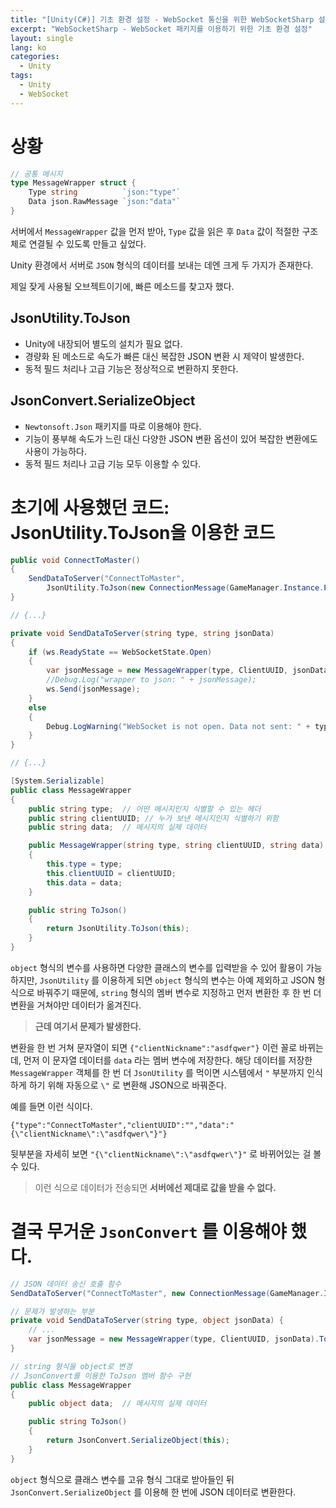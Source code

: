 ```yaml
---
title: "[Unity(C#)] 기초 환경 설정 - WebSocket 통신을 위한 WebSocketSharp 설치하기"
excerpt: "WebSocketSharp - WebSocket 패키지를 이용하기 위한 기초 환경 설정"
layout: single
lang: ko
categories:
  - Unity
tags:
  - Unity
  - WebSocket
---
```



# 상황

```go
// 공통 메시지
type MessageWrapper struct {
	Type string          `json:"type"`
	Data json.RawMessage `json:"data"`
}
```

서버에서 `MessageWrapper` 값을 먼저 받아, `Type` 값을 읽은 후 `Data` 값이 적절한 구조체로 연결될 수 있도록 만들고 싶었다.

Unity 환경에서 서버로 `JSON` 형식의 데이터를 보내는 데엔 크게 두 가지가 존재한다.

제일 잦게 사용될 오브젝트이기에, 빠른 메소드를 찾고자 했다.

## JsonUtility.ToJson

- Unity에 내장되어 별도의 설치가 필요 없다.
- 경량화 된 메소드로 속도가 빠른 대신 복잡한 JSON 변환 시 제약이 발생한다.
- 동적 필드 처리나 고급 기능은 정상적으로 변환하지 못한다.

## JsonConvert.SerializeObject

- `Newtonsoft.Json` 패키지를 따로 이용해야 한다.
- 기능이 풍부해 속도가 느린 대신 다양한 JSON 변환 옵션이 있어 복잡한 변환에도 사용이 가능하다.
- 동적 필드 처리나 고급 기능 모두 이용할 수 있다.


# 초기에 사용했던 코드: JsonUtility.ToJson을 이용한 코드

```csharp
public void ConnectToMaster()
{
    SendDataToServer("ConnectToMaster",
	    JsonUtility.ToJson(new ConnectionMessage(GameManager.Instance.PlayerNickname)));
}

// {...}

private void SendDataToServer(string type, string jsonData)
{
    if (ws.ReadyState == WebSocketState.Open)
    {
        var jsonMessage = new MessageWrapper(type, ClientUUID, jsonData).ToJson();
        //Debug.Log("wrapper to json: " + jsonMessage);
        ws.Send(jsonMessage);
    }
    else
    {
        Debug.LogWarning("WebSocket is not open. Data not sent: " + type + " | " + jsonData);
    }
}

// {...}

[System.Serializable]
public class MessageWrapper
{
    public string type;  // 어떤 메시지인지 식별할 수 있는 헤더
    public string clientUUID; // 누가 보낸 메시지인지 식별하기 위함
    public string data;  // 메시지의 실제 데이터

    public MessageWrapper(string type, string clientUUID, string data)
    {
        this.type = type;
        this.clientUUID = clientUUID;
        this.data = data;
    }

    public string ToJson()
    {
        return JsonUtility.ToJson(this);
    }
}
```

`object` 형식의 변수를 사용하면 다양한 클래스의 변수를 입력받을 수 있어 활용이 가능하지만, `JsonUtility` 를 이용하게 되면 `object` 형식의 변수는 아예 제외하고 JSON 형식으로 바꿔주기 때문에, `string` 형식의 멤버 변수로 지정하고 먼저 변환한 후 한 번 더 변환을 거쳐야만 데이터가 옮겨진다.

> **근데 여기서 문제가 발생한다.**
> 

변환을 한 번 거쳐 문자열이 되면 `{"clientNickname":"asdfqwer"}` 이런 꼴로 바뀌는데, 먼저 이 문자열 데이터를 `data` 라는 멤버 변수에 저장한다. 해당 데이터를 저장한 `MessageWrapper` 객체를 한 번 더 `JsonUtility` 를 먹이면 시스템에서 `"` 부분까지 인식하게 하기 위해 자동으로 `\"` 로 변환해 JSON으로 바꿔준다.

예를 들면 이런 식이다.

`{"type":"ConnectToMaster","clientUUID":"","data":"{\"clientNickname\":\"asdfqwer\"}"}`

뒷부분을 자세히 보면 `"{\"clientNickname\":\"asdfqwer\"}"` 로 바뀌어있는 걸 볼 수 있다.

> 이런 식으로 데이터가 전송되면 **서버에선 제대로 값을 받을 수 없다.**
> 

# 결국 무거운 `JsonConvert` 를 이용해야 했다.

```csharp
// JSON 데이터 송신 호출 함수
SendDataToServer("ConnectToMaster", new ConnectionMessage(GameManager.Instance.PlayerNickname));

// 문제가 발생하는 부분
private void SendDataToServer(string type, object jsonData) {
	// ...
	var jsonMessage = new MessageWrapper(type, ClientUUID, jsonData).ToJson();
}

// string 형식을 object로 변경
// JsonConvert를 이용한 ToJson 멤버 함수 구현
public class MessageWrapper
{
    public object data;  // 메시지의 실제 데이터

    public string ToJson()
    {
        return JsonConvert.SerializeObject(this);
    }
}
```

`object` 형식으로 클래스 변수를 고유 형식 그대로 받아들인 뒤 `JsonConvert.SerializeObject` 를 이용해 한 번에 JSON 데이터로 변환한다.